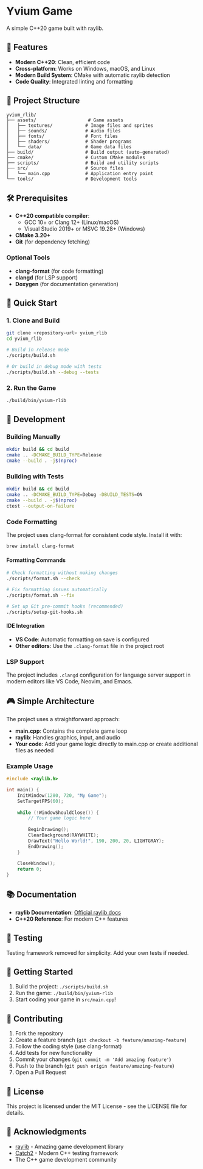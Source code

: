 # Yvium Game

A simple C++20 game built with raylib.

## 🚀 Features

- **Modern C++20**: Clean, efficient code
- **Cross-platform**: Works on Windows, macOS, and Linux  
- **Modern Build System**: CMake with automatic raylib detection
- **Code Quality**: Integrated linting and formatting

## 📁 Project Structure

```
yvium_rlib/
├── assets/                   # Game assets
│   ├── textures/            # Image files and sprites
│   ├── sounds/              # Audio files
│   ├── fonts/               # Font files
│   ├── shaders/             # Shader programs
│   └── data/                # Game data files
├── build/                   # Build output (auto-generated)
├── cmake/                   # Custom CMake modules
├── scripts/                 # Build and utility scripts
├── src/                     # Source files
│   └── main.cpp             # Application entry point
└── tools/                   # Development tools
```

## 🛠️ Prerequisites

- **C++20 compatible compiler**:
  - GCC 10+ or Clang 12+ (Linux/macOS)
  - Visual Studio 2019+ or MSVC 19.28+ (Windows)
- **CMake 3.20+**
- **Git** (for dependency fetching)

### Optional Tools
- **clang-format** (for code formatting)
- **clangd** (for LSP support)
- **Doxygen** (for documentation generation)

## 🚀 Quick Start

### 1. Clone and Build

```bash
git clone <repository-url> yvium_rlib
cd yvium_rlib

# Build in release mode
./scripts/build.sh

# Or build in debug mode with tests
./scripts/build.sh --debug --tests
```

### 2. Run the Game

```bash
./build/bin/yvium-rlib
```

## 🔧 Development

### Building Manually

```bash
mkdir build && cd build
cmake .. -DCMAKE_BUILD_TYPE=Release
cmake --build . -j$(nproc)
```

### Building with Tests

```bash
mkdir build && cd build
cmake .. -DCMAKE_BUILD_TYPE=Debug -DBUILD_TESTS=ON
cmake --build . -j$(nproc)
ctest --output-on-failure
```

### Code Formatting

The project uses clang-format for consistent code style. Install it with:

```bash
brew install clang-format
```

#### Formatting Commands

```bash
# Check formatting without making changes
./scripts/format.sh --check

# Fix formatting issues automatically
./scripts/format.sh --fix

# Set up Git pre-commit hooks (recommended)
./scripts/setup-git-hooks.sh
```

#### IDE Integration

- **VS Code**: Automatic formatting on save is configured
- **Other editors**: Use the `.clang-format` file in the project root

### LSP Support

The project includes `.clangd` configuration for language server support in modern editors like VS Code, Neovim, and Emacs.

## 🎮 Simple Architecture

The project uses a straightforward approach:

- **main.cpp**: Contains the complete game loop
- **raylib**: Handles graphics, input, and audio
- **Your code**: Add your game logic directly to main.cpp or create additional files as needed

### Example Usage

```cpp
#include <raylib.h>

int main() {
    InitWindow(1280, 720, "My Game");
    SetTargetFPS(60);
    
    while (!WindowShouldClose()) {
        // Your game logic here
        
        BeginDrawing();
        ClearBackground(RAYWHITE);
        DrawText("Hello World!", 190, 200, 20, LIGHTGRAY);
        EndDrawing();
    }
    
    CloseWindow();
    return 0;
}
```

## 📚 Documentation

- **raylib Documentation**: [Official raylib docs](https://www.raylib.com/)
- **C++20 Reference**: For modern C++ features

## 🧪 Testing

Testing framework removed for simplicity. Add your own tests if needed.

## 🎯 Getting Started

1. Build the project: `./scripts/build.sh`
2. Run the game: `./build/bin/yvium-rlib`
3. Start coding your game in `src/main.cpp`!

## 🤝 Contributing

1. Fork the repository
2. Create a feature branch (`git checkout -b feature/amazing-feature`)
3. Follow the coding style (use clang-format)
4. Add tests for new functionality
5. Commit your changes (`git commit -m 'Add amazing feature'`)
6. Push to the branch (`git push origin feature/amazing-feature`)
7. Open a Pull Request

## 📄 License

This project is licensed under the MIT License - see the LICENSE file for details.

## 🙏 Acknowledgments

- [raylib](https://www.raylib.com/) - Amazing game development library
- [Catch2](https://github.com/catchorg/Catch2) - Modern C++ testing framework
- The C++ game development community